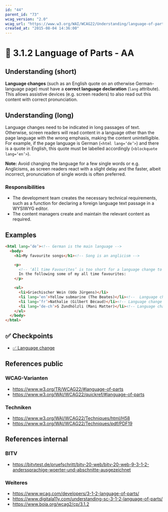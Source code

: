 ```yaml
---
id: "44"
parent_id: "73"
wcag_version: "2.0"
wcag_url: "https://www.w3.org/WAI/WCAG22/Understanding/language-of-parts.html"
created_at: "2015-08-04 14:36:00"
---
```


# 📜 3.1.2 Language of Parts - AA

## Understanding (short)

**Language changes** (such as an English quote on an otherwise German-language page) must have a **correct language declaration** (`lang` attribute). This allows assistive devices (e.g. screen readers) to also read out this content with correct pronunciation.

## Understanding (long)

Language changes need to be indicated in long passages of text. Otherwise, screen readers will read content in a language other than the page language with the wrong emphasis, making the content unintelligible. For example, if the page language is German (`<html lang=‘de’>`) and there is a quote in English, this quote must be labelled accordingly (`<blockquote lang=‘en’>`).

**Note:** Avoid changing the language for a few single words or e.g. Anglicisms, as screen readers react with a slight delay and the faster, albeit incorrect, pronunciation of single words is often preferred.

### Responsibilities

- The development team creates the necessary technical requirements, such as a function for declaring a foreign language text passage in a WYSIWYG editor.
- The content managers create and maintain the relevant content as required.

## Examples

```html
<html lang=‘de’><!-- German is the main language -->
  <body>
    <h1>My favourite songs</h1><!-- Song is an anglicism -->

    <p>
      <!-- ‘All time Favourites’ is too short for a language change to be appropriate -->
      In the following some of my all time favourites:
    </p>

    <ul>
      <li>Griechischer Wein (Udo Jürgens)</li>
      <li lang=‘en’>Yellow submarine (The Beates)</li><!--  Language change to English -->
      <li lang=‘fr’>Nathalie (Gilbert Bécaud)</li><!-- Language change to French -->
      <li lang=‘de-ch’>S Zundhölzli (Mani Matter)</li><!-- Language change to Swiss German -->
    </ul>
  </body>
</html>
```

## ✅ Checkpoints

- [✅ Language change](language-change)

## References public

### WCAG-Varianten
- <https://www.w3.org/TR/WCAG22/#language-of-parts>
- <https://www.w3.org/WAI/WCAG22/quickref/#language-of-parts>

### Techniken
- <https://www.w3.org/WAI/WCAG22/Techniques/html/H58>
- <https://www.w3.org/WAI/WCAG22/Techniques/pdf/PDF19>

## References internal

### BITV
- <https://bitvtest.de/pruefschritt/bitv-20-web/bitv-20-web-9-3-1-2-anderssprachige-woerter-und-abschnitte-ausgezeichnet>

### Weiteres
- <https://www.wcag.com/developers/3-1-2-language-of-parts/>
- <https://www.digitala11y.com/understanding-sc-3-1-2-language-of-parts/>
- <https://www.boia.org/wcag2/cp/3.1.2>
